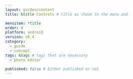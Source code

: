 ```yaml
---
layout: guides/content
title: &title Controls # title as shown in the menu and 

menuitem: *title
order: 0
platform: android
version: v6_4
category: 
  - guide
  - concept
tags: &tags # tags that are necessary
  - photo editor 

published: false # Either published or not 
---
```


